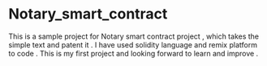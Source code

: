 # Notary_smart_contract
This is a sample project for Notary smart contract project , which takes the simple text and patent it . I have used solidity language and remix platform to code . This is my first project and looking forward to learn and improve .
